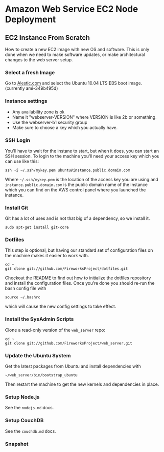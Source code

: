 Amazon Web Service EC2 Node Deployment
======================================

EC2 Instance From Scratch
-------------------------
How to create a new EC2 image with new OS and software. This is only done when
we need to make software updates, or make architectural changes to the web
server setup.

### Select a fresh Image
Go to [Alestic.com](http://Alestic.com) and select the Ubuntu 10.04 LTS EBS boot image. (currently ami-349b495d)


### Instance settings
* Any availability zone is ok
* Name it "webserver-VERSION" where VERSION is like 2b or something.
* Use the webserver-b1 security group
* Make sure to choose a key which you actually have.


### SSH Login
You'll have to wait for the instane to start, but when it does, you can start
an SSH session. To login to the machine you'll need your access key which
you can use like this:

    ssh -i ~/.ssh/mykey.pem ubuntu@instance.public.domain.com

Where `~/.ssh/mykey.pem` is the location of the access key you are using and
`instance.public.domain.com` is the public domain name of the instance which
you can find on the AWS control panel where you launched the instance.


### Install Git
Git has a lot of uses and is not that big of a dependency, so we install it.

    sudo apt-get install git-core


### Dotfiles
This step is optional, but having our standard set of configuration files on
the machine makes it easier to work with.

    cd ~
    git clone git://github.com/FireworksProject/dotfiles.git

Checkout the README to find out how to initialize the dotfiles repository and
install the configuration files. Once you're done you should re-run the bash
config file with

    source ~/.bashrc

which will cause the new config settings to take effect.


### Install the SysAdmin Scripts
Clone a read-only version of the `web_server` repo:

    cd ~
    git clone git://github.com/FireworksProject/web_server.git


### Update the Ubuntu System
Get the latest packages from Ubuntu and install dependencies with

    ~/web_server/bin/bootstrap_ubuntu

Then restart the machine to get the new kernels and dependencies in place.


### Setup Node.js
See the `nodejs.md` docs.


### Setup CouchDB
See the `couchdb.md` docs.


### Snapshot
